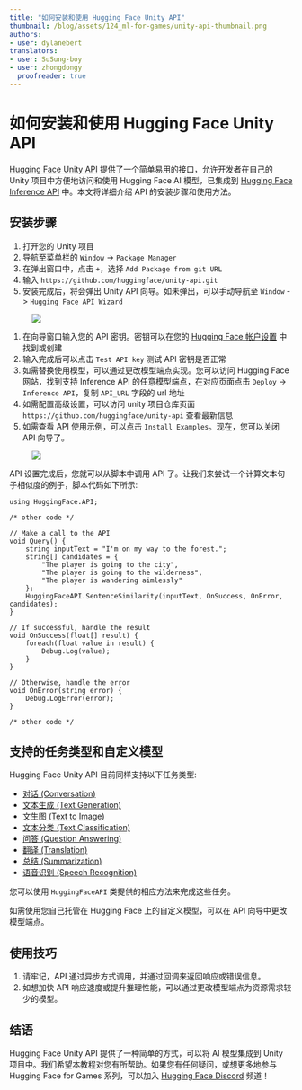 ```yaml
---
title: "如何安装和使用 Hugging Face Unity API"
thumbnail: /blog/assets/124_ml-for-games/unity-api-thumbnail.png
authors:
- user: dylanebert
translators:
- user: SuSung-boy
- user: zhongdongy
  proofreader: true
---
```


# 如何安装和使用 Hugging Face Unity API


[Hugging Face Unity API](https://github.com/huggingface/unity-api) 提供了一个简单易用的接口，允许开发者在自己的 Unity 项目中方便地访问和使用 Hugging Face AI 模型，已集成到 [Hugging Face Inference API](https://huggingface.co/inference-api) 中。本文将详细介绍 API 的安装步骤和使用方法。

## 安装步骤

1. 打开您的 Unity 项目
2. 导航至菜单栏的 `Window` -> `Package Manager`
3. 在弹出窗口中，点击 `+`，选择 `Add Package from git URL`
4. 输入 `https://github.com/huggingface/unity-api.git`
5. 安装完成后，将会弹出 Unity API 向导。如未弹出，可以手动导航至 `Window` -> `Hugging Face API Wizard`

<figure class="image text-center">
  <img src="https://huggingface.co/datasets/huggingface/documentation-images/resolve/main/blog/124_ml-for-games/packagemanager.gif">
</figure>

1. 在向导窗口输入您的 API 密钥。密钥可以在您的 [Hugging Face 帐户设置](https://huggingface.co/settings/tokens) 中找到或创建
2. 输入完成后可以点击 `Test API key` 测试 API 密钥是否正常
3. 如需替换使用模型，可以通过更改模型端点实现。您可以访问 Hugging Face 网站，找到支持 Inference API 的任意模型端点，在对应页面点击 `Deploy` -> `Inference API`，复制 `API_URL` 字段的 url 地址
4. 如需配置高级设置，可以访问 unity 项目仓库页面 `https://github.com/huggingface/unity-api` 查看最新信息
5. 如需查看 API 使用示例，可以点击 `Install Examples`。现在，您可以关闭 API 向导了。

<figure class="image text-center">
  <img src="https://huggingface.co/datasets/huggingface/documentation-images/resolve/main/blog/124_ml-for-games/apiwizard.png">
</figure>

API 设置完成后，您就可以从脚本中调用 API 了。让我们来尝试一个计算文本句子相似度的例子，脚本代码如下所示:

```
using HuggingFace.API;

/* other code */

// Make a call to the API
void Query() {
    string inputText = "I'm on my way to the forest.";
    string[] candidates = {
        "The player is going to the city",
        "The player is going to the wilderness",
        "The player is wandering aimlessly"
    };
    HuggingFaceAPI.SentenceSimilarity(inputText, OnSuccess, OnError, candidates);
}

// If successful, handle the result
void OnSuccess(float[] result) {
    foreach(float value in result) {
        Debug.Log(value);
    }
}

// Otherwise, handle the error
void OnError(string error) {
    Debug.LogError(error);
}

/* other code */
```

## 支持的任务类型和自定义模型

Hugging Face Unity API 目前同样支持以下任务类型:

- [对话 (Conversation)](https://huggingface.co/tasks/conversational)
- [文本生成 (Text Generation)](https://huggingface.co/tasks/text-generation)
- [文生图 (Text to Image)](https://huggingface.co/tasks/text-to-image)
- [文本分类 (Text Classification)](https://huggingface.co/tasks/text-classification)
- [问答 (Question Answering)](https://huggingface.co/tasks/question-answering)
- [翻译 (Translation)](https://huggingface.co/tasks/translation)
- [总结 (Summarization)](https://huggingface.co/tasks/summarization)
- [语音识别 (Speech Recognition)](https://huggingface.co/tasks/automatic-speech-recognition)

您可以使用 `HuggingFaceAPI` 类提供的相应方法来完成这些任务。

如需使用您自己托管在 Hugging Face 上的自定义模型，可以在 API 向导中更改模型端点。

## 使用技巧

1. 请牢记，API 通过异步方式调用，并通过回调来返回响应或错误信息。
2. 如想加快 API 响应速度或提升推理性能，可以通过更改模型端点为资源需求较少的模型。

## 结语

Hugging Face Unity API 提供了一种简单的方式，可以将 AI 模型集成到 Unity 项目中。我们希望本教程对您有所帮助。如果您有任何疑问，或想更多地参与 Hugging Face for Games 系列，可以加入 [Hugging Face Discord](https://hf.co/join/discord) 频道！